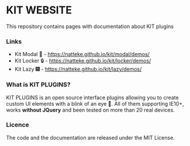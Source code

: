 # KIT WEBSITE
This repository contains pages with documentation about KIT plugins

### Links
* Kit Modal :tada: - https://natteke.github.io/kit/modal/demos/
* Kit Locker :lock: - https://natteke.github.io/kit/locker/demos/
* Kit Lazy 🎆 - https://natteke.github.io/kit/lazy/demos/

### What is KIT PLUGINS?
KIT PLUGINS is an open source interface plugins allowing you to create custom UI elements with a blink of an eye :rocket:.
All of them supporting IE10+, works **without JQuery** and been tested on more than 20 real devices.

### Licence
The code and the documentation are released under the MIT License.


